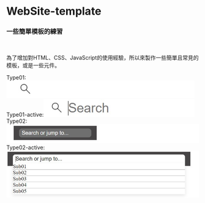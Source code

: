 # WebSite-template
### 一些簡單模板的練習
</br>
<div>
    <p>為了增加對HTML、CSS、JavaScript的使用經驗，所以來製作一些簡單且常見的模板，或是一些元件。</p>
	<div>
		<span>Type01:</span><img src="https://github.com/boolenboom/WebSite-template/blob/master/img/readme/Type01.jpg"/></br>
		<span>Type01-active:</span><img src="https://github.com/boolenboom/WebSite-template/blob/master/img/readme/Type01-active.jpg"/></br>
		<span>Type02:</span><img src="https://github.com/boolenboom/WebSite-template/blob/master/img/readme/Type02.jpg"/></br>
		<span>Type02-active:</span><img src="https://github.com/boolenboom/WebSite-template/blob/master/img/readme/Type02-active.jpg"/></br>
	</div>
</div>
